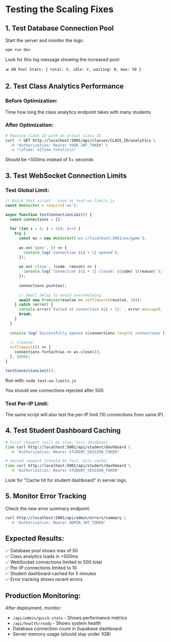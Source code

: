 # Testing the Scaling Fixes

## 1. Test Database Connection Pool

Start the server and monitor the logs:
```bash
npm run dev
```

Look for this log message showing the increased pool:
```
📊 DB Pool Stats: { total: X, idle: Y, waiting: 0, max: 50 }
```

## 2. Test Class Analytics Performance

### Before Optimization:
Time how long the class analytics endpoint takes with many students

### After Optimization:
```bash
# Replace CLASS_ID with an actual class ID
curl -X GET http://localhost:5001/api/classes/CLASS_ID/analytics \
  -H "Authorization: Bearer YOUR_JWT_TOKEN" \
  -w "\nTime: %{time_total}s\n"
```

Should be <500ms instead of 5+ seconds

## 3. Test WebSocket Connection Limits

### Test Global Limit:
```javascript
// Quick test script - save as test-ws-limits.js
const WebSocket = require('ws');

async function testConnectionLimit() {
  const connections = [];
  
  for (let i = 0; i < 510; i++) {
    try {
      const ws = new WebSocket('ws://localhost:5001/ws/game');
      
      ws.on('open', () => {
        console.log(`Connection ${i + 1} opened`);
      });
      
      ws.on('close', (code, reason) => {
        console.log(`Connection ${i + 1} closed: ${code} ${reason}`);
      });
      
      connections.push(ws);
      
      // Small delay to avoid overwhelming
      await new Promise(resolve => setTimeout(resolve, 10));
    } catch (error) {
      console.error(`Failed at connection ${i + 1}:`, error.message);
      break;
    }
  }
  
  console.log(`Successfully opened ${connections.length} connections`);
  
  // Cleanup
  setTimeout(() => {
    connections.forEach(ws => ws.close());
  }, 5000);
}

testConnectionLimit();
```

Run with: `node test-ws-limits.js`

You should see connections rejected after 500.

### Test Per-IP Limit:
The same script will also test the per-IP limit (10 connections from same IP).

## 4. Test Student Dashboard Caching

```bash
# First request (will be slow, hits database)
time curl http://localhost:5001/api/student/dashboard \
  -H "Authorization: Bearer STUDENT_SESSION_TOKEN"

# Second request (should be fast, hits cache)
time curl http://localhost:5001/api/student/dashboard \
  -H "Authorization: Bearer STUDENT_SESSION_TOKEN"
```

Look for "Cache hit for student dashboard" in server logs.

## 5. Monitor Error Tracking

Check the new error summary endpoint:
```bash
curl http://localhost:5001/api/admin/errors/summary \
  -H "Authorization: Bearer ADMIN_JWT_TOKEN"
```

## Expected Results:

✅ Database pool shows max of 50  
✅ Class analytics loads in <500ms  
✅ WebSocket connections limited to 500 total  
✅ Per-IP connections limited to 10  
✅ Student dashboard cached for 5 minutes  
✅ Error tracking shows recent errors

## Production Monitoring:

After deployment, monitor:
- `/api/admin/quick-stats` - Shows performance metrics
- `/api/health/ready` - Shows system health
- Database connection count in Supabase dashboard
- Server memory usage (should stay under 1GB)